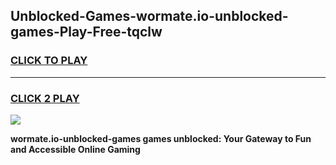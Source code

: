 
## Unblocked-Games-wormate.io-unblocked-games-Play-Free-tqclw
<h3>
<a href="https://premium76.site?title=wormate.io-unblocked-games&ref=22A">CLICK TO PLAY</a></h3>
<hr>

<h3>
<a href="https://premium76.site?title=wormate.io-unblocked-games&ref=22A">CLICK 2 PLAY</a>
  
</h3>

<a href="https://premium76.site?title=wormate.io-unblocked-games&ref=22A"><img src="https://clearcache.store/games.png"></a>


**wormate.io-unblocked-games games unblocked: Your Gateway to Fun and Accessible Online Gaming**
